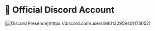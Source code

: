 

<h1>📛 Official Discord Account</h1>


 [![Discord Presence](https://lanyard-profile-readme.vercel.app/api/980132959401173052?theme=light&bg=809ecf&animated=false&hideDiscrim=true&borderRadius=30px&idleMessage=Probably%20doing%20something%20else...)](https://discord.com/users/980132959401173052)
